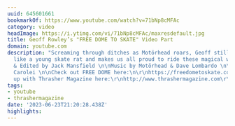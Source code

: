 ```yaml
---
uuid: 645601661
bookmarkOf: https://www.youtube.com/watch?v=71bNp8cMFAc
category: video
headImage: https://i.ytimg.com/vi/71bNp8cMFAc/maxresdefault.jpg
title: Geoff Rowley’s "FREE DOME TO SKATE" Video Part
domain: youtube.com
description: "Screaming through ditches as Motörhead roars, Geoff still attacks concrete
  like a young skate rat and makes us all proud to ride these magical wooden planks.\n\nFilmed
  & Edited by Jack Mansfield \n\nMusic by Motörhead & Dave Lombardo \n\nArt by Falu
  Carolei \n\nCheck out FREE DOME here:\n\r\nhttps://freedometoskate.com/\n\r\nKeep
  up with Thrasher Magazine here:\r\nhttp://www.thrashermagazine.com\r\nhttp://www.facebook.com/thrashermagazine\r\nhttp://www.instagram.com/thrashermag\r\nhttp://www.twitter.com/thrashermag"
tags:
- youtube
- thrashermagazine
date: '2023-06-23T21:20:28.438Z'
highlights:
---
```



